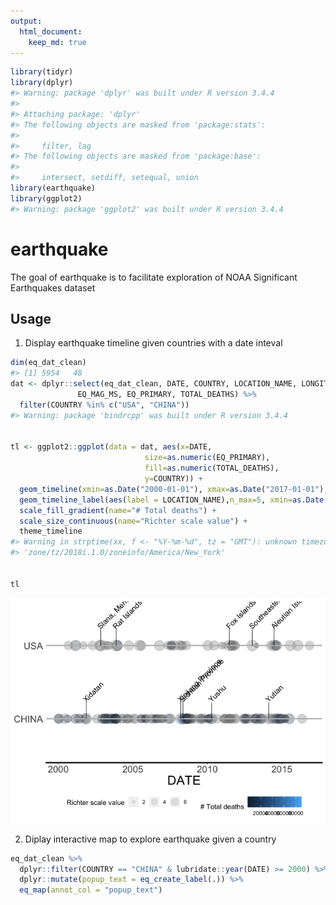 ```yaml
---
output: 
  html_document:
    keep_md: true
---
```







```r
library(tidyr)
library(dplyr)
#> Warning: package 'dplyr' was built under R version 3.4.4
#> 
#> Attaching package: 'dplyr'
#> The following objects are masked from 'package:stats':
#> 
#>     filter, lag
#> The following objects are masked from 'package:base':
#> 
#>     intersect, setdiff, setequal, union
library(earthquake)
library(ggplot2)
#> Warning: package 'ggplot2' was built under R version 3.4.4
```
# earthquake

The goal of earthquake is to facilitate exploration of NOAA Significant Earthquakes dataset

## Usage

1. Display earthquake timeline given countries with a date inteval


```r
dim(eq_dat_clean)
#> [1] 5954   48
dat <- dplyr::select(eq_dat_clean, DATE, COUNTRY, LOCATION_NAME, LONGITUDE, LATITUDE, 
               EQ_MAG_MS, EQ_PRIMARY, TOTAL_DEATHS) %>%
  filter(COUNTRY %in% c("USA", "CHINA"))
#> Warning: package 'bindrcpp' was built under R version 3.4.4


tl <- ggplot2::ggplot(data = dat, aes(x=DATE, 
                              size=as.numeric(EQ_PRIMARY),
                              fill=as.numeric(TOTAL_DEATHS),
                              y=COUNTRY)) +
  geom_timeline(xmin=as.Date("2000-01-01"), xmax=as.Date("2017-01-01"), stat="Timeline") +
  geom_timeline_label(aes(label = LOCATION_NAME),n_max=5, xmin=as.Date("2000-01-01"), xmax=as.Date("2017-01-01")) +
  scale_fill_gradient(name="# Total deaths") +
  scale_size_continuous(name="Richter scale value") +
  theme_timeline
#> Warning in strptime(xx, f <- "%Y-%m-%d", tz = "GMT"): unknown timezone
#> 'zone/tz/2018i.1.0/zoneinfo/America/New_York'


tl
```

![](README-example-1.png)<!-- -->

2. Diplay interactive map to explore earthquake given a country



```r
eq_dat_clean %>% 
  dplyr::filter(COUNTRY == "CHINA" & lubridate::year(DATE) >= 2000) %>% 
  dplyr::mutate(popup_text = eq_create_label(.)) %>% 
  eq_map(annot_col = "popup_text")
```

<!--html_preserve--><div id="htmlwidget-e0dbe2ff87f1742681a8" style="width:672px;height:480px;" class="leaflet html-widget"></div>
<script type="application/json" data-for="htmlwidget-e0dbe2ff87f1742681a8">{"x":{"options":{"crs":{"crsClass":"L.CRS.EPSG3857","code":null,"proj4def":null,"projectedBounds":null,"options":{}}},"calls":[{"method":"addProviderTiles","args":["OpenStreetMap.Mapnik",null,null,{"errorTileUrl":"","noWrap":false,"detectRetina":false}]},{"method":"addCircleMarkers","args":[[40.498,25.607,26.856,25.826,29.513,27.689,24.455,26.316,35.946,30.916,39.736,39.57,43.897,39.61,39.483,37.529,39.43,25.975,43.77,29.573,25.954,38.4,34.712,27.372,27.283,42.905,45.382,37.506,27.266,34.682,25.073,22.526,41.728,46.827,26.569,23.627,23.604,29.695,44.624,31.607,33.068,27.995,28.012,31.56,43.469,44.229,37.021,33.259,23.028,42.913,35.49,31.002,32.57,32.71,32.747,32.036,32.756,25.051,25.044,30.901,26.272,29.807,37.565,32.518,23.97,40.657,25.632,31.158,29.358,37.696,25.962,25.558,30.268,25.523,33.165,27.197,24.693,24.719,31.373,43.015,25.075,32.447,24.932,39.955,43.648,38.31,27.767,43.433,32.978,27.575,40.411,27.226,25.98,40.119,30.308,34.512,28.229,35.922,28.155,24.976,27.245,28.182,23.386,30.343,23.336,23.663,44.107,33.179,37.468,32.038,37.659],[122.994,101.063,97.238,102.194,101.129,101.003,102.66,100.648,90.541,99.927,97.443,75.254,85.923,77.23,77.393,96.476,77.219,101.29,119.643,95.605,101.254,100.951,103.834,103.971,103.753,80.515,118.256,96.758,103.873,103.781,99.169,100.709,79.44,125.058,103.036,104.103,107.798,115.689,124.122,90.413,104.95,104.138,104.151,113.21,119.558,83.524,103.911,104.74,101.052,82.378,81.467,103.322,105.424,105.54,105.542,104.722,105.494,97.919,97.684,83.52,101.937,90.35,95.833,105.395,97.569,78.692,101.095,85.902,105.438,95.718,100.825,105.804,105.668,101.903,96.548,103.005,97.943,97.969,100.757,88.247,98.721,95.948,98.73,77.028,82.437,76.888,100.781,84.7,119.593,103.983,90.355,103.071,99.812,77.466,102.888,104.262,99.37,82.549,103.641,97.865,103.427,103.57,100.487,101.72,100.474,102.907,85.641,115.798,78.136,94.987,75.253],[5.1,5.9,6.3,4.2,5.6,5.5,4.3,5.6,7.8,5.3,5.5,5.7,5.3,6.3,5.4,6.4,5.8,5.9,5.4,5.5,5.6,5.8,5.1,5.6,4.7,6,5.4,5.4,5.4,5.2,4.4,4.8,6.1,4.7,4.8,4.5,4.2,5.2,4.9,5.7,4.5,4.9,4.6,4.5,4.7,4.7,4.5,4.7,6.1,5.6,7.2,7.9,6,5.7,5.6,5.7,6,5,6,6.7,5.9,6.3,6.3,4.5,4.8,5.5,5.7,5.8,3.4,6.2,4.9,4.4,4.7,4.8,6.9,4.9,4.8,5.5,5.1,5.3,5.3,5.3,5,5.7,5.6,5.3,5.5,6.3,4.9,5.6,5.1,4.9,5.4,5.1,6.6,6,5.8,6.9,5.4,5.9,6.1,5.1,6,5.9,5.6,4.6,5.2,4.7,6.4,5.5,5.4],null,null,{"interactive":true,"className":"","stroke":true,"color":"#03F","weight":5,"opacity":0.5,"fill":true,"fillColor":"#03F","fillOpacity":0.2},null,null,[" <b>Location:<\/b> Liaoning Province <br /> <b>Magnitude:<\/b> 5.1 <br />"," <b>Location:<\/b> Yaoan County <br /> <b>Magnitude:<\/b> 5.9 <br /> <b>Total deaths:<\/b> 7 <br />"," <b>Location:<\/b> Liuku; Myanmar <br /> <b>Magnitude:<\/b> 6.3 <br />"," <b>Location:<\/b> Wuding <br /> <b>Magnitude:<\/b> 4.2 <br /> <b>Total deaths:<\/b> 1 <br />"," <b>Location:<\/b> Kangding, Yajiang <br /> <b>Magnitude:<\/b> 5.6 <br /> <b>Total deaths:<\/b> 3 <br />"," <b>Location:<\/b> Yanyuan <br /> <b>Magnitude:<\/b> 5.5 <br /> <b>Total deaths:<\/b> 2 <br />"," <b>Location:<\/b> Jiangchuan <br /> <b>Magnitude:<\/b> 4.3 <br />"," <b>Location:<\/b> Yongsheng <br /> <b>Magnitude:<\/b> 5.6 <br /> <b>Total deaths:<\/b> 1 <br />"," <b>Location:<\/b> Xidatan <br /> <b>Magnitude:<\/b> 7.8 <br />"," <b>Location:<\/b> Rulong <br /> <b>Magnitude:<\/b> 5.3 <br />"," <b>Location:<\/b> Yumne <br /> <b>Magnitude:<\/b> 5.5 <br /> <b>Total deaths:<\/b> 2 <br />"," <b>Location:<\/b> Wuqia <br /> <b>Magnitude:<\/b> 5.7 <br />"," <b>Location:<\/b> Urumqi <br /> <b>Magnitude:<\/b> 5.3 <br />"," <b>Location:<\/b> Bachu <br /> <b>Magnitude:<\/b> 6.3 <br /> <b>Total deaths:<\/b> 261 <br />"," <b>Location:<\/b> Bachu <br /> <b>Magnitude:<\/b> 5.4 <br /> <b>Total deaths:<\/b> 5 <br />"," <b>Location:<\/b> Delingha <br /> <b>Magnitude:<\/b> 6.4 <br />"," <b>Location:<\/b> Yopurga <br /> <b>Magnitude:<\/b> 5.8 <br /> <b>Total deaths:<\/b> 1 <br />"," <b>Location:<\/b> Yunnan Province <br /> <b>Magnitude:<\/b> 5.9 <br /> <b>Total deaths:<\/b> 16 <br />"," <b>Location:<\/b> Lindong, Tianshan <br /> <b>Magnitude:<\/b> 5.4 <br /> <b>Total deaths:<\/b> 4 <br />"," <b>Location:<\/b> Bomi,Medog,Nyingchi <br /> <b>Magnitude:<\/b> 5.5 <br />"," <b>Location:<\/b> Dayao <br /> <b>Magnitude:<\/b> 5.6 <br /> <b>Total deaths:<\/b> 3 <br />"," <b>Location:<\/b> Minle, Shandan <br /> <b>Magnitude:<\/b> 5.8 <br /> <b>Total deaths:<\/b> 9 <br />"," <b>Location:<\/b> Jone, Lintan, Minxian <br /> <b>Magnitude:<\/b> 5.1 <br /> <b>Total deaths:<\/b> 1 <br />"," <b>Location:<\/b> Ludian, Zhaotong <br /> <b>Magnitude:<\/b> 5.6 <br /> <b>Total deaths:<\/b> 4 <br />"," <b>Location:<\/b> Ludian <br /> <b>Magnitude:<\/b> 4.7 <br />"," <b>Location:<\/b> Zhaosu <br /> <b>Magnitude:<\/b> 6 <br /> <b>Total deaths:<\/b> 11 <br />"," <b>Location:<\/b> Bayan Ul Hot, Uliastai <br /> <b>Magnitude:<\/b> 5.4 <br />"," <b>Location:<\/b> Delingha <br /> <b>Magnitude:<\/b> 5.4 <br />"," <b>Location:<\/b> Ludian <br /> <b>Magnitude:<\/b> 5.4 <br /> <b>Total deaths:<\/b> 4 <br />"," <b>Location:<\/b> Gansu Province <br /> <b>Magnitude:<\/b> 5.2 <br />"," <b>Location:<\/b> Baoshan <br /> <b>Magnitude:<\/b> 4.4 <br />"," <b>Location:<\/b> Simao <br /> <b>Magnitude:<\/b> 4.8 <br />"," <b>Location:<\/b> Wushi <br /> <b>Magnitude:<\/b> 6.1 <br />"," <b>Location:<\/b> Daqing <br /> <b>Magnitude:<\/b> 4.7 <br /> <b>Total deaths:<\/b> 1 <br />"," <b>Location:<\/b> Huize <br /> <b>Magnitude:<\/b> 4.8 <br />"," <b>Location:<\/b> Wenshan <br /> <b>Magnitude:<\/b> 4.5 <br />"," <b>Location:<\/b> Guangxi Province <br /> <b>Magnitude:<\/b> 4.2 <br /> <b>Total deaths:<\/b> 1 <br />"," <b>Location:<\/b> Jiujiang, Ruichang <br /> <b>Magnitude:<\/b> 5.2 <br /> <b>Total deaths:<\/b> 16 <br />"," <b>Location:<\/b> Jilin, Songyuan <br /> <b>Magnitude:<\/b> 4.9 <br />"," <b>Location:<\/b> Tibet (Xizang Province) <br /> <b>Magnitude:<\/b> 5.7 <br />"," <b>Location:<\/b> Gansu Province <br /> <b>Magnitude:<\/b> 4.5 <br />"," <b>Location:<\/b> Yanjin <br /> <b>Magnitude:<\/b> 4.9 <br /> <b>Total deaths:<\/b> 22 <br />"," <b>Location:<\/b> Sichuan Province <br /> <b>Magnitude:<\/b> 4.6 <br /> <b>Total deaths:<\/b> 1 <br />"," <b>Location:<\/b> Hubei <br /> <b>Magnitude:<\/b> 4.5 <br />"," <b>Location:<\/b> Nei Mongol <br /> <b>Magnitude:<\/b> 4.7 <br />"," <b>Location:<\/b> North <br /> <b>Magnitude:<\/b> 4.7 <br />"," <b>Location:<\/b> Gansu Province <br /> <b>Magnitude:<\/b> 4.5 <br />"," <b>Location:<\/b> Gansu Province <br /> <b>Magnitude:<\/b> 4.7 <br />"," <b>Location:<\/b> Ning'Er <br /> <b>Magnitude:<\/b> 6.1 <br /> <b>Total deaths:<\/b> 3 <br />"," <b>Location:<\/b> Tekes <br /> <b>Magnitude:<\/b> 5.6 <br />"," <b>Location:<\/b> Xinjiang Province <br /> <b>Magnitude:<\/b> 7.2 <br />"," <b>Location:<\/b> Sichuan Province <br /> <b>Magnitude:<\/b> 7.9 <br /> <b>Total deaths:<\/b> 87652 <br />"," <b>Location:<\/b> Sichuan Province <br /> <b>Magnitude:<\/b> 6 <br /> <b>Total deaths:<\/b> 8 <br />"," <b>Location:<\/b> Sichuan Province <br /> <b>Magnitude:<\/b> 5.7 <br />"," <b>Location:<\/b> Sichuan Province <br /> <b>Magnitude:<\/b> 5.6 <br /> <b>Total deaths:<\/b> 1 <br />"," <b>Location:<\/b> Sichuan Province <br /> <b>Magnitude:<\/b> 5.7 <br />"," <b>Location:<\/b> Sichuan Province <br /> <b>Magnitude:<\/b> 6 <br /> <b>Total deaths:<\/b> 4 <br />"," <b>Location:<\/b> Yunnan Province <br /> <b>Magnitude:<\/b> 5 <br />"," <b>Location:<\/b> Yunnan Province <br /> <b>Magnitude:<\/b> 6 <br /> <b>Total deaths:<\/b> 5 <br />"," <b>Location:<\/b> Tibet (Xizang Province) <br /> <b>Magnitude:<\/b> 6.7 <br />"," <b>Location:<\/b> Sichuan Province <br /> <b>Magnitude:<\/b> 5.9 <br /> <b>Total deaths:<\/b> 43 <br />"," <b>Location:<\/b> Tibet (Xizang Province) <br /> <b>Magnitude:<\/b> 6.3 <br /> <b>Total deaths:<\/b> 9 <br />"," <b>Location:<\/b> Qinghai Province <br /> <b>Magnitude:<\/b> 6.3 <br />"," <b>Location:<\/b> Sichuan Province <br /> <b>Magnitude:<\/b> 4.5 <br /> <b>Total deaths:<\/b> 2 <br />"," <b>Location:<\/b> Simao <br /> <b>Magnitude:<\/b> 4.8 <br />"," <b>Location:<\/b> Xinjiang Province <br /> <b>Magnitude:<\/b> 5.5 <br />"," <b>Location:<\/b> Yaoan County <br /> <b>Magnitude:<\/b> 5.7 <br />"," <b>Location:<\/b> Gyungcan <br /> <b>Magnitude:<\/b> 5.8 <br />"," <b>Location:<\/b> Rongchang <br /> <b>Magnitude:<\/b> 3.4 <br /> <b>Total deaths:<\/b> 2 <br />"," <b>Location:<\/b> Qinghai Province <br /> <b>Magnitude:<\/b> 6.2 <br />"," <b>Location:<\/b> Yunnan Province <br /> <b>Magnitude:<\/b> 4.9 <br />"," <b>Location:<\/b> Guizhou Province <br /> <b>Magnitude:<\/b> 4.4 <br /> <b>Total deaths:<\/b> 7 <br />"," <b>Location:<\/b> Moxi <br /> <b>Magnitude:<\/b> 4.7 <br /> <b>Total deaths:<\/b> 1 <br />"," <b>Location:<\/b> Yunnan Province <br /> <b>Magnitude:<\/b> 4.8 <br />"," <b>Location:<\/b> Yushu <br /> <b>Magnitude:<\/b> 6.9 <br /> <b>Total deaths:<\/b> 2220 <br />"," <b>Location:<\/b> Ningang, Ziaojia <br /> <b>Magnitude:<\/b> 4.9 <br />"," <b>Location:<\/b> Pingyuan <br /> <b>Magnitude:<\/b> 4.8 <br />"," <b>Location:<\/b> Pingyuan <br /> <b>Magnitude:<\/b> 5.5 <br /> <b>Total deaths:<\/b> 25 <br />"," <b>Location:<\/b> Luhuo <br /> <b>Magnitude:<\/b> 5.1 <br />"," <b>Location:<\/b> Dabancheng <br /> <b>Magnitude:<\/b> 5.3 <br />"," <b>Location:<\/b> Baoshan <br /> <b>Magnitude:<\/b> 5.3 <br />"," <b>Location:<\/b> Qinghai Province <br /> <b>Magnitude:<\/b> 5.3 <br />"," <b>Location:<\/b> Baoshan <br /> <b>Magnitude:<\/b> 5 <br />"," <b>Location:<\/b> Southern, Kashi <br /> <b>Magnitude:<\/b> 5.7 <br />"," <b>Location:<\/b> Xinjiang Province <br /> <b>Magnitude:<\/b> 5.6 <br />"," <b>Location:<\/b> Southern, Kashi <br /> <b>Magnitude:<\/b> 5.3 <br />"," <b>Location:<\/b> Yunnan And Sichuan Provinces <br /> <b>Magnitude:<\/b> 5.5 <br /> <b>Total deaths:<\/b> 4 <br />"," <b>Location:<\/b> Xinjiang Province <br /> <b>Magnitude:<\/b> 6.3 <br />"," <b>Location:<\/b> Jiangsu Province <br /> <b>Magnitude:<\/b> 4.9 <br /> <b>Total deaths:<\/b> 1 <br />"," <b>Location:<\/b> Yiliang <br /> <b>Magnitude:<\/b> 5.6 <br /> <b>Total deaths:<\/b> 81 <br />"," <b>Location:<\/b> Ruoqiang <br /> <b>Magnitude:<\/b> 5.1 <br />"," <b>Location:<\/b> Qiaojia <br /> <b>Magnitude:<\/b> 4.9 <br />"," <b>Location:<\/b> Yunnan Province <br /> <b>Magnitude:<\/b> 5.4 <br />"," <b>Location:<\/b> s <br /> <b>Magnitude:<\/b> 5.1 <br />"," <b>Location:<\/b> Longmen <br /> <b>Magnitude:<\/b> 6.6 <br /> <b>Total deaths:<\/b> 196 <br />"," <b>Location:<\/b> Dingxi, Min <br /> <b>Magnitude:<\/b> 6 <br /> <b>Total deaths:<\/b> 94 <br />"," <b>Location:<\/b> Benzilan <br /> <b>Magnitude:<\/b> 5.8 <br /> <b>Total deaths:<\/b> 5 <br />"," <b>Location:<\/b> Yutian <br /> <b>Magnitude:<\/b> 6.9 <br />"," <b>Location:<\/b> Xiluodu <br /> <b>Magnitude:<\/b> 5.4 <br />"," <b>Location:<\/b> Yingjiang <br /> <b>Magnitude:<\/b> 5.9 <br />"," <b>Location:<\/b> Longtoushan, Zhaotong <br /> <b>Magnitude:<\/b> 6.1 <br /> <b>Total deaths:<\/b> 589 <br />"," <b>Location:<\/b> Yongshan <br /> <b>Magnitude:<\/b> 5.1 <br />"," <b>Location:<\/b> Yongping <br /> <b>Magnitude:<\/b> 6 <br /> <b>Total deaths:<\/b> 1 <br />"," <b>Location:<\/b> Kangding <br /> <b>Magnitude:<\/b> 5.9 <br /> <b>Total deaths:<\/b> 1 <br />"," <b>Location:<\/b> Yongping <br /> <b>Magnitude:<\/b> 5.6 <br /> <b>Total deaths:<\/b> 1 <br />"," <b>Location:<\/b> Yunnan Province <br /> <b>Magnitude:<\/b> 4.6 <br />"," <b>Location:<\/b> Shawan <br /> <b>Magnitude:<\/b> 5.2 <br />"," <b>Location:<\/b> Fuyang <br /> <b>Magnitude:<\/b> 4.7 <br /> <b>Total deaths:<\/b> 2 <br />"," <b>Location:<\/b> Hotan <br /> <b>Magnitude:<\/b> 6.4 <br /> <b>Total deaths:<\/b> 3 <br />"," <b>Location:<\/b> Tibet (Xizang Province) <br /> <b>Magnitude:<\/b> 5.5 <br />"," <b>Location:<\/b> Quzgun <br /> <b>Magnitude:<\/b> 5.4 <br /> <b>Total deaths:<\/b> 8 <br />"],null,null,{"interactive":false,"permanent":false,"direction":"auto","opacity":1,"offset":[0,0],"textsize":"10px","textOnly":false,"className":"","sticky":true},null]}],"limits":{"lat":[22.526,46.827],"lng":[75.253,125.058]}},"evals":[],"jsHooks":[]}</script><!--/html_preserve-->
